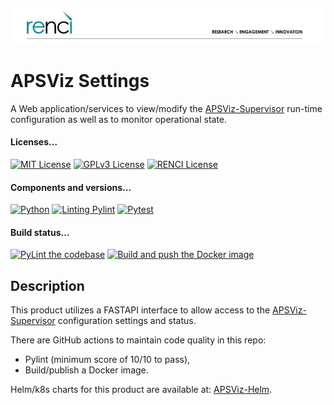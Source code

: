 <!--
SPDX-FileCopyrightText: 2022 Renaissance Computing Institute. All rights reserved.
SPDX-FileCopyrightText: 2023 Renaissance Computing Institute. All rights reserved.
SPDX-FileCopyrightText: 2024 Renaissance Computing Institute. All rights reserved.

SPDX-License-Identifier: GPL-3.0-or-later
SPDX-License-Identifier: LicenseRef-RENCI
SPDX-License-Identifier: MIT
-->

![image not found](renci-logo.png "RENCI")

# APSViz Settings
A Web application/services to view/modify the [APSViz-Supervisor](https://github.com/RENCI/APSVIZ-Supervisor) run-time configuration as well as to monitor operational state.

#### Licenses...
[![MIT License](https://img.shields.io/badge/License-MIT-orange.svg)](https://github.com/RENCI/APSVIZ-Settings/tree/master/LICENSE)
[![GPLv3 License](https://img.shields.io/badge/License-GPL%20v3-yellow.svg)](https://opensource.org/licenses/)
[![RENCI License](https://img.shields.io/badge/License-RENCI-blue.svg)](https://www.renci.org/)
#### Components and versions...
[![Python](https://img.shields.io/badge/Python-3.12.6-orange)](https://github.com/python/cpython)
[![Linting Pylint](https://img.shields.io/badge/Pylint-%203.3.0-yellow)](https://github.com/PyCQA/pylint)
[![Pytest](https://img.shields.io/badge/Pytest-%208.3.3-blue)](https://github.com/pytest-dev/pytest)
#### Build status...
[![PyLint the codebase](https://github.com/RENCI/APSVIZ-Settings/actions/workflows/pylint.yml/badge.svg)](https://github.com/RENCI/APSVIZ-Settings/actions/workflows/pylint.yml)
[![Build and push the Docker image](https://github.com/RENCI/APSVIZ-Settings/actions/workflows/image-push.yml/badge.svg)](https://github.com/RENCI/APSVIZ-Settings/actions/workflows/image-push.yml)

## Description
This product utilizes a FASTAPI interface to allow access to the [APSViz-Supervisor](https://github.com/RENCI/APSVIZ-Supervisor) configuration settings and status.

There are GitHub actions to maintain code quality in this repo:
 - Pylint (minimum score of 10/10 to pass),
 - Build/publish a Docker image.

Helm/k8s charts for this product are available at: [APSViz-Helm](https://github.com/RENCI/apsviz-helm/tree/main/supervisor-settings).
